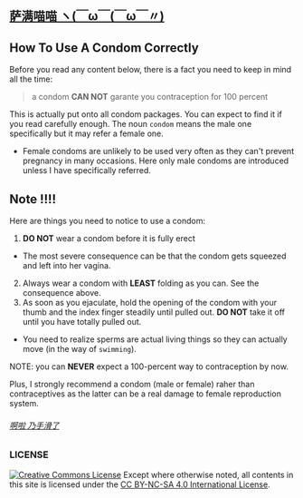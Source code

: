 ﻿## [萨满喵喵 ヽ(￣ω￣(￣ω￣〃)](https://emlvirus.github.io/)

## How To Use A Condom Correctly

Before you read any content below, there is a fact you need to keep in mind all the time:

> a condom **CAN NOT** garante you contraception for 100 percent

This is actually put onto all condom packages. You can expect to find it if you read carefully enough.
The noun `condom` means the male one specifically but it may refer a female one.

* Female condoms are unlikely to be used very often as they can't prevent pregnancy in many occasions. Here only male condoms are introduced unless I have specifically referred.

## Note !!!!

Here are things you need to notice to use a condom:

1. **DO NOT** wear a condom before it is fully erect
* The most severe consequence can be that the condom gets squeezed and left into her vagina.
2. Always wear a condom with **LEAST** folding as you can. See the consequence above.
3. As soon as you ejaculate, hold the opening of the condom with your thumb and the index finger steadily until pulled out. **DO NOT** take it off until you have totally pulled out.
* You need to realize sperms are actual living things so they can actually move (in the way of `swimming`).

NOTE: you can **NEVER** expect a 100-percent way to contraception by now.

Plus, I strongly recommend a condom (male or female) raher than contraceptives as the latter can be a real damage to female reproduction system.


###### [啊啦 乃手滑了](..\homepage.html#table-of-contents)

### LICENSE
<a rel="license" href="http://creativecommons.org/licenses/by-nc-sa/4.0/"><img alt="Creative Commons License" style="border-width:0" src="https://i.creativecommons.org/l/by-nc-sa/4.0/88x31.png" /></a> Except where otherwise noted, all contents in this site is licensed under the <a rel="license" href="http://creativecommons.org/licenses/by-nc-sa/4.0/">CC BY-NC-SA 4.0 International License</a>.